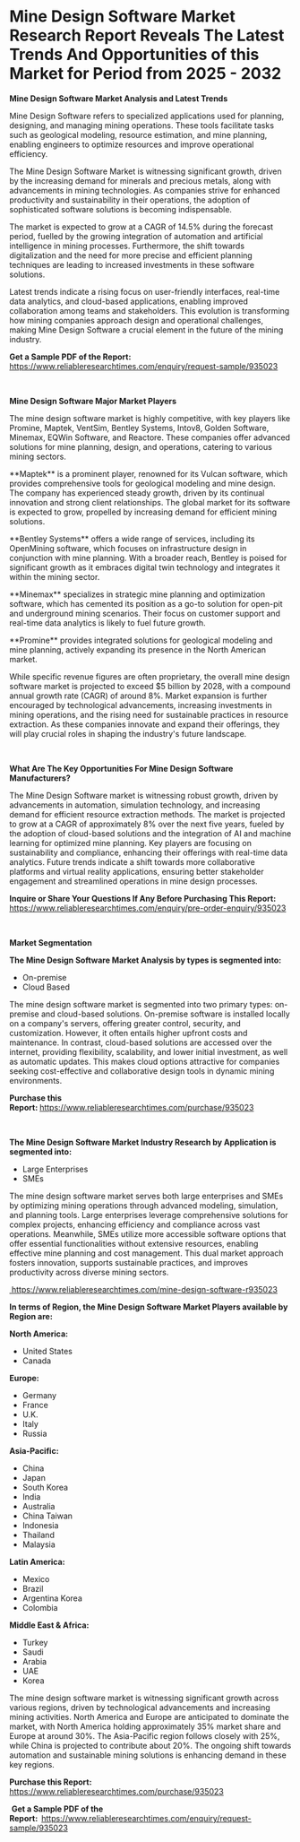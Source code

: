 <p><h1>Mine Design Software Market Research Report Reveals The Latest Trends And Opportunities of this Market for Period from 2025 - 2032</h1></p><p><strong>Mine Design Software Market Analysis and Latest Trends</strong></p>
<p><p>Mine Design Software refers to specialized applications used for planning, designing, and managing mining operations. These tools facilitate tasks such as geological modeling, resource estimation, and mine planning, enabling engineers to optimize resources and improve operational efficiency. </p><p>The Mine Design Software Market is witnessing significant growth, driven by the increasing demand for minerals and precious metals, along with advancements in mining technologies. As companies strive for enhanced productivity and sustainability in their operations, the adoption of sophisticated software solutions is becoming indispensable. </p><p>The market is expected to grow at a CAGR of 14.5% during the forecast period, fuelled by the growing integration of automation and artificial intelligence in mining processes. Furthermore, the shift towards digitalization and the need for more precise and efficient planning techniques are leading to increased investments in these software solutions. </p><p>Latest trends indicate a rising focus on user-friendly interfaces, real-time data analytics, and cloud-based applications, enabling improved collaboration among teams and stakeholders. This evolution is transforming how mining companies approach design and operational challenges, making Mine Design Software a crucial element in the future of the mining industry.</p></p>
<p><strong>Get a Sample PDF of the Report:&nbsp;</strong> <a href="https://www.reliableresearchtimes.com/enquiry/request-sample/935023?utm_campaign=2811&utm_medium=2&utm_source=Github&utm_content=ia&utm_term=18042025&utm_id=mine-design-software">https://www.reliableresearchtimes.com/enquiry/request-sample/935023</a></p>
<p>&nbsp;</p>
<p><strong>Mine Design Software Major Market Players</strong></p>
<p><p>The mine design software market is highly competitive, with key players like Promine, Maptek, VentSim, Bentley Systems, Intov8, Golden Software, Minemax, EQWin Software, and Reactore. These companies offer advanced solutions for mine planning, design, and operations, catering to various mining sectors.</p><p>**Maptek** is a prominent player, renowned for its Vulcan software, which provides comprehensive tools for geological modeling and mine design. The company has experienced steady growth, driven by its continual innovation and strong client relationships. The global market for its software is expected to grow, propelled by increasing demand for efficient mining solutions.</p><p>**Bentley Systems** offers a wide range of services, including its OpenMining software, which focuses on infrastructure design in conjunction with mine planning. With a broader reach, Bentley is poised for significant growth as it embraces digital twin technology and integrates it within the mining sector.</p><p>**Minemax** specializes in strategic mine planning and optimization software, which has cemented its position as a go-to solution for open-pit and underground mining scenarios. Their focus on customer support and real-time data analytics is likely to fuel future growth.</p><p>**Promine** provides integrated solutions for geological modeling and mine planning, actively expanding its presence in the North American market. </p><p>While specific revenue figures are often proprietary, the overall mine design software market is projected to exceed $5 billion by 2028, with a compound annual growth rate (CAGR) of around 8%. Market expansion is further encouraged by technological advancements, increasing investments in mining operations, and the rising need for sustainable practices in resource extraction. As these companies innovate and expand their offerings, they will play crucial roles in shaping the industry's future landscape.</p></p>
<p>&nbsp;</p>
<p><strong>What Are The Key Opportunities For Mine Design Software Manufacturers?</strong></p>
<p><p>The Mine Design Software market is witnessing robust growth, driven by advancements in automation, simulation technology, and increasing demand for efficient resource extraction methods. The market is projected to grow at a CAGR of approximately 8% over the next five years, fueled by the adoption of cloud-based solutions and the integration of AI and machine learning for optimized mine planning. Key players are focusing on sustainability and compliance, enhancing their offerings with real-time data analytics. Future trends indicate a shift towards more collaborative platforms and virtual reality applications, ensuring better stakeholder engagement and streamlined operations in mine design processes.</p></p>
<p><strong>Inquire or Share Your Questions If Any Before Purchasing This Report:</strong> <a href="https://www.reliableresearchtimes.com/enquiry/pre-order-enquiry/935023?utm_campaign=2811&utm_medium=2&utm_source=Github&utm_content=ia&utm_term=18042025&utm_id=mine-design-software">https://www.reliableresearchtimes.com/enquiry/pre-order-enquiry/935023</a></p>
<p>&nbsp;</p>
<p><strong>Market Segmentation</strong></p>
<p><strong>The Mine Design Software Market Analysis by types is segmented into:</strong></p>
<p><ul><li>On-premise</li><li>Cloud Based</li></ul></p>
<p><p>The mine design software market is segmented into two primary types: on-premise and cloud-based solutions. On-premise software is installed locally on a company's servers, offering greater control, security, and customization. However, it often entails higher upfront costs and maintenance. In contrast, cloud-based solutions are accessed over the internet, providing flexibility, scalability, and lower initial investment, as well as automatic updates. This makes cloud options attractive for companies seeking cost-effective and collaborative design tools in dynamic mining environments.</p></p>
<p><strong>Purchase this Report:&nbsp;</strong><a href="https://www.reliableresearchtimes.com/purchase/935023?utm_campaign=2811&utm_medium=2&utm_source=Github&utm_content=ia&utm_term=18042025&utm_id=mine-design-software">https://www.reliableresearchtimes.com/purchase/935023</a></p>
<p>&nbsp;</p>
<p><strong>The Mine Design Software Market Industry Research by Application is segmented into:</strong></p>
<p><ul><li>Large Enterprises</li><li>SMEs</li></ul></p>
<p><p>The mine design software market serves both large enterprises and SMEs by optimizing mining operations through advanced modeling, simulation, and planning tools. Large enterprises leverage comprehensive solutions for complex projects, enhancing efficiency and compliance across vast operations. Meanwhile, SMEs utilize more accessible software options that offer essential functionalities without extensive resources, enabling effective mine planning and cost management. This dual market approach fosters innovation, supports sustainable practices, and improves productivity across diverse mining sectors.</p></p>
<p><a href="https://www.reliableresearchtimes.com/mine-design-software-r935023?utm_campaign=2811&utm_medium=2&utm_source=Github&utm_content=ia&utm_term=18042025&utm_id=mine-design-software">&nbsp;https://www.reliableresearchtimes.com/mine-design-software-r935023</a></p>
<p><strong>In terms of Region, the Mine Design Software Market Players available by Region are:</strong></p>
<p>
    <p> <strong> North America: </strong>
        <ul>
            <li>United States</li>
            <li>Canada</li>
        </ul>
        </p> 
    <p> <strong> Europe: </strong>
        <ul>
            <li>Germany</li>
            <li>France</li>
            <li>U.K.</li>
            <li>Italy</li>
            <li>Russia</li>
        </ul>
        </p> 
    <p> <strong> Asia-Pacific: </strong>
        <ul>
            <li>China</li>
            <li>Japan</li>
            <li>South Korea</li>
            <li>India</li>
            <li>Australia</li>
            <li>China Taiwan</li>
            <li>Indonesia</li>
            <li>Thailand</li>
            <li>Malaysia</li>
        </ul>
        </p> 
    <p> <strong> Latin America: </strong>
        <ul>
            <li>Mexico</li>
            <li>Brazil</li>
            <li>Argentina Korea</li>
            <li>Colombia</li>
        </ul>
        </p> 
    <p> <strong> Middle East & Africa: </strong>
        <ul>
            <li>Turkey</li>
            <li>Saudi</li>
            <li>Arabia</li>
            <li>UAE</li>
            <li>Korea</li>
        </ul>
    </p>
    </p>
<p><p>The mine design software market is witnessing significant growth across various regions, driven by technological advancements and increasing mining activities. North America and Europe are anticipated to dominate the market, with North America holding approximately 35% market share and Europe at around 30%. The Asia-Pacific region follows closely with 25%, while China is projected to contribute about 20%. The ongoing shift towards automation and sustainable mining solutions is enhancing demand in these key regions.</p></p>
<p><strong>Purchase this Report: </strong><a href="https://www.reliableresearchtimes.com/purchase/935023?utm_campaign=2811&utm_medium=2&utm_source=Github&utm_content=ia&utm_term=18042025&utm_id=mine-design-software">https://www.reliableresearchtimes.com/purchase/935023</a></p>
<p>&nbsp;<strong>Get a Sample PDF of the Report:&nbsp;&nbsp;</strong><a href="https://www.reliableresearchtimes.com/enquiry/request-sample/935023?utm_campaign=2811&utm_medium=2&utm_source=Github&utm_content=ia&utm_term=18042025&utm_id=mine-design-software">https://www.reliableresearchtimes.com/enquiry/request-sample/935023</a></p>
<p><strong></strong></p>
<p><p></p><p></p><p></p></p>